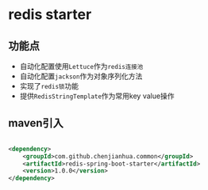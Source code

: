 # redis starter

## 功能点

- 自动化配置使用`Lettuce`作为`redis连接池`
- 自动化配置`jackson`作为对象序列化方法
- 实现了`redis锁`功能
- 提供`RedisStringTemplate`作为常用key value操作

## maven引入

```xml

<dependency>
    <groupId>com.github.chenjianhua.common</groupId>
    <artifactId>redis-spring-boot-starter</artifactId>
    <version>1.0.0</version>
</dependency>
```